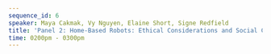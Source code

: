 ```yaml
---
sequence_id: 6
speaker: Maya Cakmak, Vy Nguyen, Elaine Short, Signe Redfield
title: 'Panel 2: Home-Based Robots: Ethical Considerations and Social Change'
time: 0200pm - 0300pm
---
```

